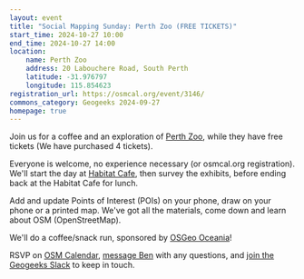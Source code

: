 ```yaml
---
layout: event
title: "Social Mapping Sunday: Perth Zoo (FREE TICKETS)"
start_time: 2024-10-27 10:00
end_time: 2024-10-27 14:00
location:
    name: Perth Zoo
    address: 20 Labouchere Road, South Perth
    latitude: -31.976797
    longitude: 115.854623
registration_url: https://osmcal.org/event/3146/
commons_category: Geogeeks 2024-09-27
homepage: true
---
```

Join us for a coffee and an exploration of [Perth Zoo](https://perthzoo.wa.gov.au/), while they have free tickets (We have purchased 4 tickets).

Everyone is welcome, no experience necessary (or osmcal.org registration).
We'll start the day at [Habitat Cafe][1], then survey the exhibits, before ending back at the Habitat Cafe for lunch.

Add and update Points of Interest (POIs) on your phone, draw on your phone or a printed map. We've got all the materials, come down and learn about OSM (OpenStreetMap).

We'll do a coffee/snack run, sponsored by [OSGeo Oceania][2]!

RSVP on [OSM Calendar](https://osmcal.org/event/3146/), [message Ben][3] with any questions, and [join the Geogeeks Slack][4] to keep in touch.

[1]: https://www.openstreetmap.org/node/12050680545
[2]: https://osgeo-oceania.org/
[3]: https://www.openstreetmap.org/message/new/BudgieInWA
[4]: https://geogeeks.org/#contact
